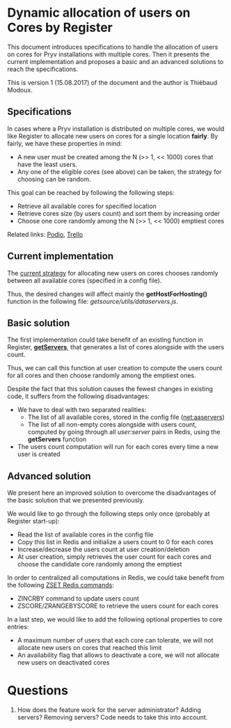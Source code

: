 # Dynamic allocation of users on Cores by Register

This document introduces specifications to handle the allocation of users on cores for Pryv installations with multiple cores.
Then it presents the current implementation and proposes a basic and an advanced solutions to reach the specifications.

This is version 1 (15.08.2017) of the document and the author is Thiébaud Modoux.

## Specifications

In cases where a Pryv installation is distributed on multiple cores, we would like Register to allocate new users on cores for a single location **fairly**.
By fairly, we have these properties in mind:

* A new user must be created among the N (>> 1, << 1000) cores that have the least users.
* Any one of the eligible cores (see above) can be taken, the strategy for choosing can be random.

This goal can be reached by following the following steps:

* Retrieve all available cores for specified location
* Retrieve cores size (by users count) and sort them by increasing order
* Choose one core randomly among the N (>> 1, << 1000) emptiest cores

Related links: [Podio](https://podio.com/pryvcom/py/apps/projects/items/167), [Trello](https://trello.com/c/10nMOrLX/71-register-allocate-cores-to-users)

## Current implementation

The [current strategy](https://github.com/pryv/service-register/blob/1810ba0e646fe4ee07ef347cf0efc6a644573cd8/source/utils/dataservers.js#L51-L53) for allocating new users on cores chooses randomly between all available cores (specified in a config file).

Thus, the desired changes will affect mainly the **getHostForHosting()** function in the following file: _getsource/utils/dataservers.js_.

## Basic solution

The first implementation could take benefit of an existing function in Register, **[getServers](https://github.com/pryv/service-register/blob/1810ba0e646fe4ee07ef347cf0efc6a644573cd8/source/storage/users.js#L92)**, that generates a list of cores alongside with the users count.

Thus, we can call this function at user creation to compute the users count for all cores and then choose randomly among the emptiest ones.

Despite the fact that this solution causes the fewest changes in existing code, it suffers from the following disadvantages:

* We have to deal with two separated realities:
  * The list of all available cores, stored in the config file ([net:aaservers](https://github.com/pryv/service-register/blob/master/dev-config.json#L62))
  * The list of all non-empty cores alongside with users count, computed by going through all _user:server_ pairs in Redis, using the **getServers** function
* The users count computation will run for each cores every time a new user is created

## Advanced solution

We present here an improved solution to overcome the disadvantages of the basic solution that we presented previously.

We would like to go through the following steps only once (probably at Register start-up):

* Read the list of available cores in the config file
* Copy this list in Redis and initialize a users count to 0 for each cores
* Increase/decrease the users count at user creation/deletion
* At user creation, simply retrieves the user count for each cores and choose the candidate core randomly among the emptiest

In order to centralized all computations in Redis, we could take benefit from the following [ZSET Redis commands](https://redis.io/commands):

* ZINCRBY command to update users count
* ZSCORE/ZRANGEBYSCORE to retrieve the users count for each cores

In a last step, we would like to add the following optional properties to core entries:

* A maximum number of users that each core can tolerate, we will not allocate new users on cores that reached this limit
* An availability flag that allows to deactivate a core, we will not allocate new users on deactivated cores

# Questions

1. How does the feature work for the server administrator? Adding servers? Removing servers? Code needs to take this into account. 